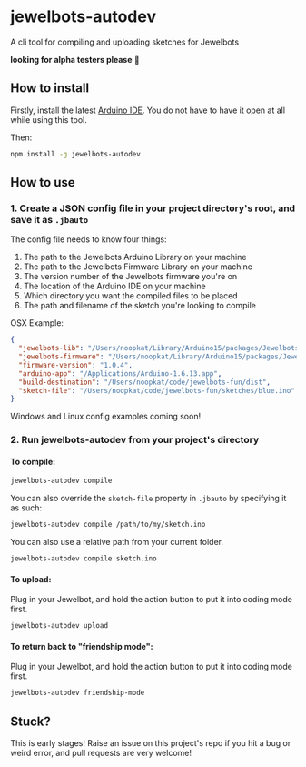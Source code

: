 # jewelbots-autodev

A cli tool for compiling and uploading sketches for Jewelbots

**looking for alpha testers please** :sparkling_heart:

## How to install

Firstly, install the latest [Arduino IDE](https://www.arduino.cc/en/Main/Software). You do not have to have it open at all while using this tool.

Then:

```bash
npm install -g jewelbots-autodev
```

## How to use

### 1. Create a JSON config file in your project directory's root, and save it as `.jbauto`

The config file needs to know four things:

1. The path to the Jewelbots Arduino Library on your machine
2. The path to the Jewelbots Firmware Library on your machine
3. The version number of the Jewelbots firmware you're on
4. The location of the Arduino IDE on your machine
5. Which directory you want the compiled files to be placed
6. The path and filename of the sketch you're looking to compile

OSX Example:

```json
{
  "jewelbots-lib": "/Users/noopkat/Library/Arduino15/packages/Jewelbots_Arduino_Library",
  "jewelbots-firmware": "/Users/noopkat/Library/Arduino15/packages/Jewelbots_Firmware_Update/",
  "firmware-version": "1.0.4",
  "arduino-app": "/Applications/Arduino-1.6.13.app",
  "build-destination": "/Users/noopkat/code/jewelbots-fun/dist",
  "sketch-file": "/Users/noopkat/code/jewelbots-fun/sketches/blue.ino"
}
```

Windows and Linux config examples coming soon!

### 2. Run jewelbots-autodev from your project's directory

#### To compile:

```bash
jewelbots-autodev compile
```

You can also override the `sketch-file` property in `.jbauto` by specifying it as such:

```bash
jewelbots-autodev compile /path/to/my/sketch.ino
```

You can also use a relative path from your current folder.

```bash
jewelbots-autodev compile sketch.ino 
```

#### To upload:

Plug in your Jewelbot, and hold the action button to put it into coding mode first.

```bash
jewelbots-autodev upload
```

#### To return back to "friendship mode":

Plug in your Jewelbot, and hold the action button to put it into coding mode first.

```bash
jewelbots-autodev friendship-mode
```

## Stuck?

This is early stages! Raise an issue on this project's repo if you hit a bug or weird error, and pull requests are very welcome!
